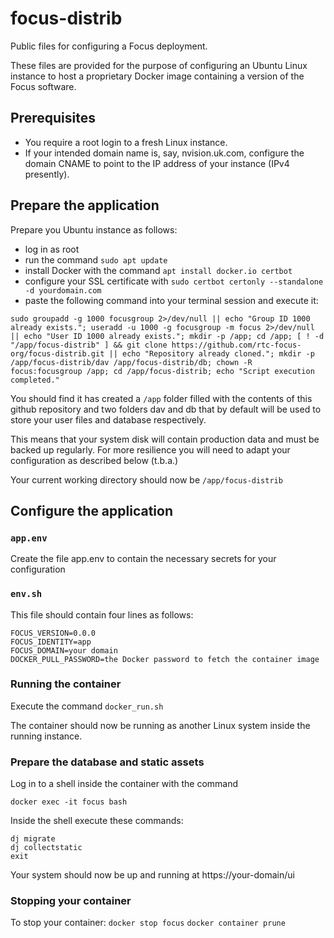 # focus-distrib
Public files for configuring a Focus deployment.

These files are provided for the purpose of configuring an Ubuntu Linux instance to host a
proprietary Docker image containing a version of the Focus software.

## Prerequisites

- You require a root login to a fresh Linux instance.
- If your intended domain name is, say, nvision.uk.com,
configure the domain CNAME to point to the IP address of your instance (IPv4 presently).

## Prepare the application

Prepare you Ubuntu instance as follows:
- log in as root
- run the command `sudo apt update`
- install Docker with the command `apt install docker.io certbot`
- configure your SSL certificate with `sudo certbot certonly --standalone -d yourdomain.com`
- paste the following command into your terminal session and execute it:

`sudo groupadd -g 1000 focusgroup 2>/dev/null || echo "Group ID 1000 already exists."; useradd -u 1000 -g focusgroup -m focus 2>/dev/null || echo "User ID 1000 already exists."; mkdir -p /app; cd /app; [ ! -d "/app/focus-distrib" ] && git clone https://github.com/rtc-focus-org/focus-distrib.git || echo "Repository already cloned."; mkdir -p /app/focus-distrib/dav /app/focus-distrib/db; chown -R focus:focusgroup /app; cd /app/focus-distrib; echo "Script execution completed."`

You should find it has created a `/app` folder filled with the contents of this github repository and two folders dav and db that by default will be used to store your user files and database respectively.

This means that your system disk will contain production data and must be backed up regularly. For more resilience you will need to adapt your configuration as described below (t.b.a.)

Your current working directory should now be `/app/focus-distrib`

## Configure the application

### `app.env`

Create the file app.env to contain the necessary secrets for your configuration

### `env.sh`

This file should contain four lines as follows:
```
FOCUS_VERSION=0.0.0
FOCUS_IDENTITY=app
FOCUS_DOMAIN=your domain
DOCKER_PULL_PASSWORD=the Docker password to fetch the container image
```

### Running the container

Execute the command `docker_run.sh`

The container should now be running as another Linux system inside the running instance.

### Prepare the database and static assets

Log in to a shell inside the container with the command

`docker exec -it focus bash`

Inside the shell execute these commands:

```
dj migrate
dj collectstatic
exit
```

Your system should now be up and running at https://your-domain/ui

### Stopping your container

To stop your container:
`docker stop focus`
`docker container prune`
